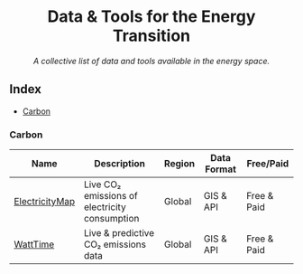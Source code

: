 <div align="center">
    <h1>Data & Tools for the Energy Transition</h1>
    <i>A collective list of data and tools available in the energy space.</i>
</div>

## Index

* [Carbon](#carbon)

### Carbon
Name | Description | Region | Data Format | Free/Paid |
|---|---|---|---|---|
| [ElectricityMap](https://app.electricitymap.org/map) | Live CO₂ emissions of electricity consumption | Global | GIS & API | Free & Paid |
| [WattTime](https://www.watttime.org/) | Live & predictive CO₂ emissions data  | Global | GIS & API | Free & Paid |
